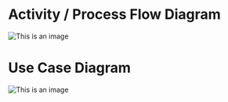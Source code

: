 # Activity / Process Flow Diagram

![This is an image](https://user-images.githubusercontent.com/101162762/161275306-64c6ff4f-9baa-4b32-a3ed-caa6a5af31f2.jpeg)



# Use Case Diagram

![This is an image](https://user-images.githubusercontent.com/101162762/161275638-9a9841fb-d55f-4047-b595-804d31c7dde9.png)



